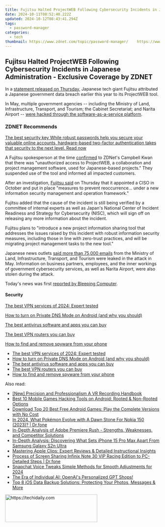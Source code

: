 ```yaml
---
title: Fujitsu Halted ProjectWEB Following Cybersecurity Incidents in Japanese Administration - Exclusive Coverage by ZDNET
date: 2024-10-11T08:52:40.222Z
updated: 2024-10-12T08:43:41.294Z
tags:
  - password-manager
categories:
  - tech
thumbnail: https://www.zdnet.com/topic/password-manager/    https://www.zdnet.com/a/img/resize/41277dd01f7b5f8a8096d03057f8ac8c7287d7cd/2021/09/01/b8095882-3818-489f-83ed-1d2389a94dfb/fujitsu.jpg?width=170&height=128&fit=crop&auto=webp
---
```


## Fujitsu Halted ProjectWEB Following Cybersecurity Incidents in Japanese Administration - Exclusive Coverage by ZDNET

In a [statement released on Thursday](https://www.fujitsu.com/global/about/resources/news/notices/2021/1209-02.html), Japanese tech giant Fujitsu attributed a Japanese government data breach earlier this year to its ProjectWEB tool. 

In May, multiple government agencies -- including the Ministry of Land, Infrastructure, Transport, and Tourism; the Cabinet Secretariat; and Narita Airport -- [were hacked through the software-as-a-service platform](https://www.zdnet.com/article/various-japanese-government-entities-had-data-stolen-in-cyber-attack-report/). 

### **ZDNET** Recommends

[The best security key While robust passwords help you secure your valuable online accounts, hardware-based two-factor authentication takes that security to the next level.  Read now](https://www.zdnet.com/article/best-security-key/)

A Fujitsu spokesperson at the time [confirmed](https://www.zdnet.com/article/various-japanese-government-entities-had-data-stolen-in-cyber-attack-report/) to ZDNet's Campbell Kwan that there was "unauthorized access to ProjectWEB, a collaboration and project management software, used for Japanese-based projects." They suspended use of the tool and informed all impacted customers. 

After an investigation, [Fujitsu said](https://www.fujitsu.com/global/about/resources/news/notices/2021/1209-02.html) on Thursday that it appointed a CISO in October and put in place "measures to prevent reoccurrence... under a new information security management and operation framework."

Fujitsu added that the cause of the incident is still being verified by a committee of internal experts as well as Japan's National Center of Incident Readiness and Strategy for Cybersecurity (NISC), which will sign off on releasing any more information about the incident. 

Fujitsu plans to "introduce a new project information sharing tool that addresses the issues raised by this incident with robust information security measures, including those in line with zero-trust practices, and will be migrating project management tasks to the new tool."

Japanese news outlets [said more than 75,000 emails](https://www.jiji.com/jc/article?k=2021052601009&g=pol) from the Ministry of Land, Infrastructure, Transport, and Tourism were leaked in the attack in May. Information on business partners, employees, and the inner workings of government cybersecurity services, as well as Narita Airport, were also stolen during the attack. 

Today's news was first [reported by Bleeping Computer](https://www.bleepingcomputer.com/news/security/fujitsu-pins-japanese-govt-data-breach-on-stolen-projectweb-accounts/). 

#### Security

[The best VPN services of 2024: Expert tested](https://www.zdnet.com/article/best-vpn/ "The best VPN services of 2024: Expert tested")

[How to turn on Private DNS Mode on Android (and why you should)](https://www.zdnet.com/article/how-to-turn-on-private-dns-mode-on-android-and-why-you-should/ "How to turn on Private DNS Mode on Android (and why you should)")

[The best antivirus software and apps you can buy](https://www.zdnet.com/article/best-antivirus/ "The best antivirus software and apps you can buy")

[The best VPN routers you can buy](https://www.zdnet.com/article/best-vpn-router/ "The best VPN routers you can buy")

[How to find and remove spyware from your phone](https://www.zdnet.com/article/how-to-find-and-remove-spyware-from-your-phone/ "How to find and remove spyware from your phone")

* [The best VPN services of 2024: Expert tested](https://www.zdnet.com/article/best-vpn/ "The best VPN services of 2024: Expert tested")
* [How to turn on Private DNS Mode on Android (and why you should)](https://www.zdnet.com/article/how-to-turn-on-private-dns-mode-on-android-and-why-you-should/ "How to turn on Private DNS Mode on Android (and why you should)")
* [The best antivirus software and apps you can buy](https://www.zdnet.com/article/best-antivirus/ "The best antivirus software and apps you can buy")
* [The best VPN routers you can buy](https://www.zdnet.com/article/best-vpn-router/ "The best VPN routers you can buy")
* [How to find and remove spyware from your phone](https://www.zdnet.com/article/how-to-find-and-remove-spyware-from-your-phone/ "How to find and remove spyware from your phone")

<ins class="adsbygoogle"
     style="display:block"
     data-ad-format="autorelaxed"
     data-ad-client="ca-pub-7571918770474297"
     data-ad-slot="1223367746"></ins>

<ins class="adsbygoogle"
     style="display:block"
     data-ad-client="ca-pub-7571918770474297"
     data-ad-slot="8358498916"
     data-ad-format="auto"
     data-full-width-responsive="true"></ins>

<span class="atpl-alsoreadstyle">Also read:</span>
<div><ul>
<li><a href="https://digital-screen-recording.techidaily.com/new-precision-and-professionalism-a-vr-recording-handbook/"><u>[New] Precision and Professionalism A VR Recording Handbook</u></a></li>
<li><a href="https://app-tips.techidaily.com/best-10-mobile-games-hacking-tools-on-android-rooted-and-non-rooted-options/"><u>Best 10 Mobile Games Hacking Tools on Android: Rooted & Non-Rooted Options</u></a></li>
<li><a href="https://app-tips.techidaily.com/download-top-20-best-free-android-games-play-the-complete-versions-with-no-cost/"><u>Download Top 20 Best Free Android Games: Play the Complete Versions with No Cost</u></a></li>
<li><a href="https://android-pokemon-go.techidaily.com/in-2024-what-pokemon-evolve-with-a-dawn-stone-for-nokia-150-2023-drfone-by-drfone-virtual-android/"><u>In 2024, What Pokémon Evolve with A Dawn Stone For Nokia 150 (2023)? | Dr.fone</u></a></li>
<li><a href="https://app-tips.techidaily.com/in-depth-analysis-of-adobe-premiere-rush-strengths-weaknesses-and-competitor-solutions/"><u>In-Depth Analysis of Adobe Premiere Rush - Strengths, Weaknesses, and Competitor Solutions</u></a></li>
<li><a href="https://buynow-reviews.techidaily.com/in-depth-analysis-discovering-what-sets-iphone-15-pro-max-apart-from-samsung-galaxy-s2n-ultra/"><u>In-Depth Analysis: Discovering What Sets iPhone 15 Pro Max Apart From Samsung Galaxy S2n Ultra</u></a></li>
<li><a href="https://app-tips.techidaily.com/mastering-apple-clips-expert-reviews-and-detailed-instructional-insights/"><u>Mastering Apple Clips: Expert Reviews & Detailed Instructional Insights</u></a></li>
<li><a href="https://screen-mirror.techidaily.com/process-of-screen-sharing-infinix-note-30-vip-racing-edition-to-pc-detailed-steps-drfone-by-drfone-android/"><u>Process of Screen Sharing Infinix Note 30 VIP Racing Edition to PC- Detailed Steps | Dr.fone</u></a></li>
<li><a href="https://snapchat-videos.techidaily.com/snapchat-voice-tweaks-simple-methods-for-smooth-adjustments-for-2024/"><u>Snapchat Voice Tweaks Simple Methods for Smooth Adjustments for 2024</u></a></li>
<li><a href="https://tech-revival.techidaily.com/1721922963127-the-era-of-individual-ai-openais-personalized-gpt-shops/"><u>The Era of Individual AI: OpenAI's Personalized GPT Shops!</u></a></li>
<li><a href="https://app-tips.techidaily.com/top-8-ios-data-backup-solutions-protecting-your-photos-messages-and-more/"><u>Top 8 iOS Data Backup Solutions: Protecting Your Photos, Messages & More</u></a></li>
</ul></div>

<!-- affiliate ads begin -->
<a href="https://aligracehair.sjv.io/c/5597632/2135369/19272" target="_top" id="2135369">
  <img src="//a.impactradius-go.com/display-ad/19272-2135369" border="0" alt="https://techidaily.com" width="300" height="90"/>
</a>
<img height="0" width="0" src="https://aligracehair.sjv.io/i/5597632/2135369/19272" style="position:absolute;visibility:hidden;" border="0" />
<!-- affiliate ads end -->

